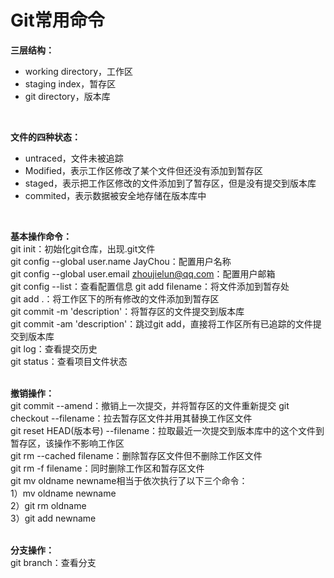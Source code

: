 # Git常用命令
**三层结构：**</br>
- working directory，工作区
- staging index，暂存区
- git directory，版本库 
</br>

**文件的四种状态：**</br>
- untraced，文件未被追踪
- Modified，表示工作区修改了某个文件但还没有添加到暂存区
- staged，表示把工作区修改的文件添加到了暂存区，但是没有提交到版本库
- commited，表示数据被安全地存储在版本库中 
</br>

**基本操作命令：**</br>
git init：初始化git仓库，出现.git文件</br>
git config --global user.name JayChou：配置用户名称</br>
git config --global user.email zhoujielun@qq.com：配置用户邮箱</br>
git config --list：查看配置信息
git add filename：将文件添加到暂存处</br>
git add .：将工作区下的所有修改的文件添加到暂存区</br>
git commit -m 'description'：将暂存区的文件提交到版本库</br>
git commit -am 'description'：跳过git add，直接将工作区所有已追踪的文件提交到版本库</br>
git log：查看提交历史</br>
git status：查看项目文件状态</br>
</br>

**撤销操作：**</br>
git commit --amend：撤销上一次提交，并将暂存区的文件重新提交
git checkout --filename：拉去暂存区文件并用其替换工作区文件</br>
git reset HEAD(版本号) --filename：拉取最近一次提交到版本库中的这个文件到暂存区，该操作不影响工作区</br>
git rm --cached filename：删除暂存区文件但不删除工作区文件</br>
git rm -f filename：同时删除工作区和暂存区文件</br>
git mv oldname newname相当于依次执行了以下三个命令：</br>
1）mv oldname newname</br>
2）git rm oldname</br>
3）git add newname</br>
</br>

**分支操作：**</br>
git branch：查看分支</br>
